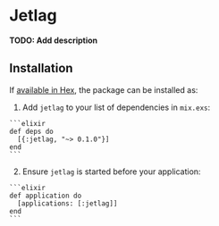 # Jetlag

**TODO: Add description**

## Installation

If [available in Hex](https://hex.pm/docs/publish), the package can be installed as:

  1. Add `jetlag` to your list of dependencies in `mix.exs`:

    ```elixir
    def deps do
      [{:jetlag, "~> 0.1.0"}]
    end
    ```

  2. Ensure `jetlag` is started before your application:

    ```elixir
    def application do
      [applications: [:jetlag]]
    end
    ```

